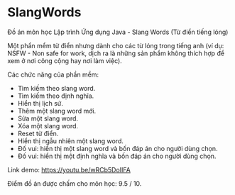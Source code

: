 # SlangWords
Đồ án môn học Lập trình Ứng dụng Java - Slang Words (Từ điển tiếng lóng)

Một phần mềm từ điển nhưng dành cho các từ lóng trong tiếng anh (ví dụ: NSFW - Non safe for work, dịch ra là những sản phẩm không thích hợp để xem ở nơi công cộng hay nơi làm việc).

Các chức năng của phần mềm:
- Tìm kiếm theo slang word.
- Tìm kiếm theo định nghĩa.
- Hiển thị lịch sử.
- Thêm một slang word mới.
- Sửa một slang word.
- Xóa một slang word.
- Reset từ điển.
- Hiển thị ngẫu nhiên một slang word.
- Đố vui: hiển thị một slang word và bốn đáp án cho người dùng chọn.
- Đố vui: hiển thị một định nghĩa và bốn đáp án cho người dùng chọn.

Link demo: https://youtu.be/wRCb5DoIIFA

Điểm đồ án được chấm cho môn học: 9.5 / 10.
